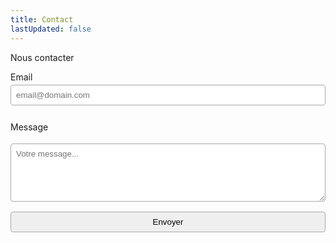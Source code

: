 ```yaml
---
title: Contact
lastUpdated: false
---
```


<style>
form input,
form textarea {
  font-family: Arial, sans-serif;
  width: 100%;
  padding: 8px;
  margin-top: 4px;
  margin-bottom: 12px;
  box-sizing: border-box;
  border: 1px solid darkgray;
  border-radius: 4px;
}
</style>

<div data-v-6c4a3ffe="" data-v-98ddab3d="" class="NotFound"><p data-v-6c4a3ffe="" class="code">Nous contacter</p></div>

<form action="https://api.web3forms.com/submit" method="POST">

  <!-- REQUIRED: Your Access key here. Don't worry this can be public -->
  <input type="hidden" name="access_key" value="a9da8fa1-6b06-446f-b204-c44ea06b21b9">

  <!-- Optional: Subject an be prefilled using type="hidden"
       or type="text" for normal user submitted input -->
  <input type="hidden" name="subject" value="Contact depuis le site">

  <!-- Optional: From Name you want to see in the email
       Default is "Notifications". you can overwrite here -->
  <input type="hidden" name="from_name" value="artsmartiauxgenas.fr">

  <!-- Optional: To send the form submission as CC email
       This feature available to PRO Plan users only 
  <input type="hidden" name="ccemail" value="partner@example.com"> -->

  <!-- Optional: Default replyto will be "email" field (if available)
       you may overwrite replyto with different email here -->
  <input type="hidden" name="replyto" value="contact@amgenas.fr">

  <!-- Optional: Custom Redirection or Thank you Page
       Make sure you add full URL including https:// -->
  <input type="hidden" name="redirect" value="https://artsmartiauxgenas.fr/success">

  <!-- Optional: But Recommended: To Prevent SPAM Submission.
       Make sure its hidden by default -->
  <input type="checkbox" name="botcheck" class="hidden" style="display: none;">
  
  <!-- hCaptcha: Recommended for Advanced Spam Protection.
  <div class="h-captcha" data-captcha="true"></div> -->

  <!-- Google reCaptcha & Cloudflare Turnstile:
       This feature is available for paid users only
  <input type="hidden" name="recaptcha_response" id="recaptchaResponse">
  <div class="cf-turnstile" data-sitekey="<YOUR_SITE_KEY>"></div> -->
  
  <!-- Webhooks: Send your form data to Notion, Google Sheets or Zapier.
       This feature is available for paid users only
  <input type="hidden" name="webhook" value="WEBHOOK_URL_HERE" /> -->

  <!-- Attachments: Make sure the <form> has enctype="multipart/form-data"
       This feature is available for paid users only
  <input type="file" name="attachment" /> -->
  
  <!-- Advanced File Upload: This feature is available for paid users only
  <input type="hidden" data-fileupload="true" /> -->

  <!-- Custom Form Data: Form data you wish to receive in email. -->
  <label for="email">Email</label>
  <input type="email" id="email" name="email" placeholder="email@domain.com" required>

  <label for="message">Message</label>
  <textarea name="message" id="message" rows="5" placeholder="Votre message..." required></textarea>

  <input type="submit" value="Envoyer">

</form>
